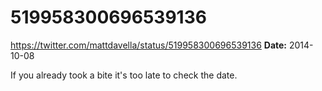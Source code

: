 # 519958300696539136
https://twitter.com/mattdavella/status/519958300696539136
**Date:** 2014-10-08

If you already took a bite it's too late to check the date.
